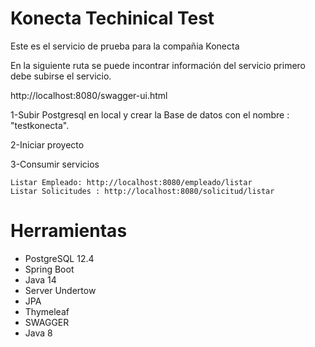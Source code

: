 # Konecta Techinical Test
Este es el servicio de prueba para la compañia Konecta

En la siguiente ruta se puede incontrar información del servicio
primero debe subirse el servicio.

 http://localhost:8080/swagger-ui.html

1-Subir Postgresql en local y crear la Base de datos con el nombre : "testkonecta".
    
2-Iniciar proyecto

3-Consumir servicios

    Listar Empleado: http://localhost:8080/empleado/listar
    Listar Solicitudes : http://localhost:8080/solicitud/listar

# Herramientas
 - PostgreSQL 12.4
 - Spring Boot
 - Java 14
 - Server Undertow
 - JPA
 - Thymeleaf
 - SWAGGER
 - Java 8



